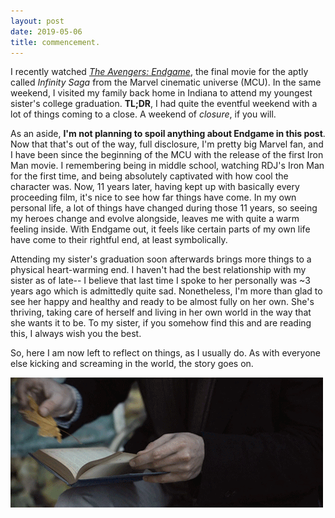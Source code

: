 ```yaml
---
layout: post
date: 2019-05-06
title: commencement.
---
```


I recently watched
[_The Avengers: Endgame_](https://en.wikipedia.org/wiki/Avengers:_Endgame),
the final movie for the aptly called _Infinity Saga_ from the Marvel cinematic
universe (MCU). In the same weekend, I visited my family back home in Indiana
to attend my youngest sister's college graduation. **TL;DR**, I had quite the
eventful weekend with a lot of things coming to a close. A weekend of _closure_,
if you will.

As an aside, **I'm not planning to spoil anything about Endgame in this post**.
Now that that's out of the way, full disclosure, I'm pretty big Marvel fan,
and I have been since the beginning of the MCU with the release of the first
Iron Man movie. I remembering being in middle school, watching RDJ's Iron Man
for the first time, and being absolutely captivated with how cool the character
was. Now, 11 years later, having kept up with basically every proceeding film,
it's nice to see how far things have come. In my own personal life, a lot of
things have changed during those 11 years, so seeing my heroes change and evolve
alongside, leaves me with quite a warm feeling inside. With Endgame out, it feels
like certain parts of my own life have come to their rightful end, at least
symbolically.

Attending my sister's graduation soon afterwards brings more things to a physical
heart-warming end. I haven't had the best relationship with my sister as of late--
I believe that last time I spoke to her personally was ~3 years ago which is
admittedly quite sad. Nonetheless, I'm more than glad to see her happy and healthy
and ready to be almost fully on her own. She's thriving, taking care of herself
and living in her own world in the way that she wants it to be. To my sister, if
you somehow find this and are reading this, I always wish you the best.

So, here I am now left to reflect on things, as I usually do. As with everyone else
kicking and screaming in the world, the story goes on.

![end-of-chapter](/images/closing-book.gif)

